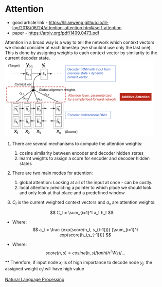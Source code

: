 # Attention
* good article link - https://lilianweng.github.io/lil-log/2018/06/24/attention-attention.html#self-attention
* paper - https://arxiv.org/pdf/1409.0473.pdf

Attention in a broad way is a way to tell the network which context vectors we should concider at each timestep (we shouldnt use only the last one). This is done by assigning weights to each context vector by similarity to the current decoder state.
![](%D7%A6%D7%99%D7%9C%D7%95%D7%9D%20%D7%9E%D7%A1%D7%9A%202020-10-09%20%D7%91-18.20.49.png)

1) There are several mechanisms to compute the attention weights:
	1) cosine similarity between encoder and decoder hidden states
	2) learnt weights to assign a score for encoder and decoder hidden states
	
	
2) There are two main modes for attention:
	1) global attention: Looking at all of the input at once - can be costly..
	2) local attention: predicting a pointer to which place we should look and only look at that place and a predefined window

3) $C_t$ is the current weighted context vectors and $a_x$ are attention weights:
	
$$ C_t = \sum_{i=1}^t a_t h_t $$

* Where:
$$ a_t = \frac {exp(score(h_t, s_{t-1}))} {\sum_{i=1}^t exp(score(h_i,s_{-1}))} $$

* Where:
$$ score(h,s) = cosine(h, s) / tanh(h^TWs) / ... $$


** Therefore, if input node $x_i$ is of high importance to decode node $y_j$, the assigned weight $a_ij$ will have high value

[Natural Language Processing](Natural%20Language%20Processing)